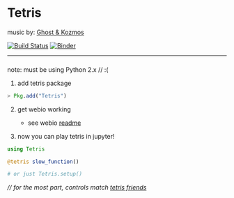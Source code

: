 # Tetris

music by: [Ghost & Kozmos](https://soundcloud.com/the-ghost-that-haunts-your-house/ghost-kozmos-tetris-theme-electro-swing-remix)

[![Build Status](https://travis-ci.org/djsegal/Tetris.jl.svg?branch=master)](https://travis-ci.org/djsegal/Tetris.jl)
[![Binder](https://mybinder.org/badge.svg)](https://mybinder.org/v2/gh/djsegal/tetris-binder/master?urlpath=apps%2FJulia%20Tetris.ipynb)

-----

### 


note: must be using Python 2.x // :(

1) add tetris package

```julia
> Pkg.add("Tetris")
```

2) get webio working

   + see webio [readme](https://github.com/juliaGizmos/WebIO.jl#getting-started) 

3) now you can play tetris in jupyter!

```julia
using Tetris

@tetris slow_function()

# or just Tetris.setup()
```

*// for the most part, controls match [tetris friends](http://www.tetrisfriends.com/help/tips_appendix.php#controls)*
